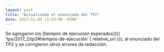 ```yaml
---
layout: post
title: "Actualizado el enunciado del TP2"
date: 2017-11-09 11:53:00 -0300
---
```


Se agregaron los 
[tiempos de ejecución esperados]({{ 'tps/2017_2/tp2#tiempos-de-ejecución' | relative_url }}),
al enunciado del TP2 y se corrigieron otros errores de redacción.